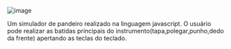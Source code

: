    ![image](https://user-images.githubusercontent.com/101509337/216023034-131e19c0-ee06-4dd9-bee1-2f5ec3d17228.png)


Um simulador de pandeiro realizado na linguagem javascript. O usuário pode realizar as batidas principais do instrumento(tapa,polegar,punho,dedo da frente) apertando as teclas do teclado.
